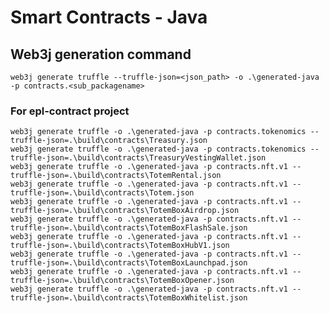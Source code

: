 # Smart Contracts - Java

## Web3j generation command
```web3j generate truffle --truffle-json=<json_path> -o .\generated-java -p contracts.<sub_packagename>``` 

### For epl-contract project
```
web3j generate truffle -o .\generated-java -p contracts.tokenomics --truffle-json=.\build\contracts\Treasury.json 
web3j generate truffle -o .\generated-java -p contracts.tokenomics --truffle-json=.\build\contracts\TreasuryVestingWallet.json 
web3j generate truffle -o .\generated-java -p contracts.nft.v1 --truffle-json=.\build\contracts\TotemRental.json 
web3j generate truffle -o .\generated-java -p contracts.nft.v1 --truffle-json=.\build\contracts\Totem.json 
web3j generate truffle -o .\generated-java -p contracts.nft.v1 --truffle-json=.\build\contracts\TotemBoxAirdrop.json
web3j generate truffle -o .\generated-java -p contracts.nft.v1 --truffle-json=.\build\contracts\TotemBoxFlashSale.json
web3j generate truffle -o .\generated-java -p contracts.nft.v1 --truffle-json=.\build\contracts\TotemBoxHubV1.json
web3j generate truffle -o .\generated-java -p contracts.nft.v1 --truffle-json=.\build\contracts\TotemBoxLaunchpad.json
web3j generate truffle -o .\generated-java -p contracts.nft.v1 --truffle-json=.\build\contracts\TotemBoxOpener.json
web3j generate truffle -o .\generated-java -p contracts.nft.v1 --truffle-json=.\build\contracts\TotemBoxWhitelist.json
```